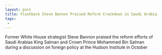 ```yaml
---
layout: post
title: Flashback Steve Bannon Praised Reform Crackdown in Saudi Arabia
tags:
 -
---
```

Former White House strategist Steve Bannon praised the reform efforts of Saudi Arabias King Salman and Crown Prince Mohammed Bin Salman during a discussion on foreign policy at the Hudson Institute in October
